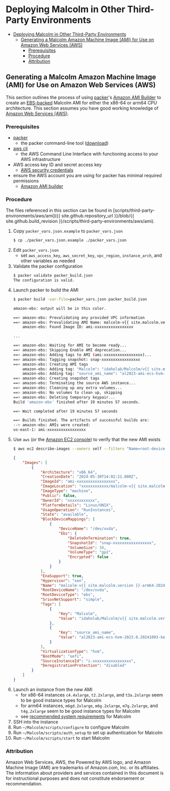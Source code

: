 # <a name="ThirdPartyEnv"></a>Deploying Malcolm in Other Third-Party Environments

* [Deploying Malcolm in Other Third-Party Environments](#ThirdPartyEnv)
    - [Generating a Malcolm Amazon Machine Image (AMI) for Use on Amazon Web Services (AWS)](#AWSAMI)
        + [Prerequisites](#AWSAMIPrerequisites)
        + [Procedure](#AWSAMIProcedure)
        + [Attribution](#AWSAttribution)

## <a name="AWSAMI"></a>Generating a Malcolm Amazon Machine Image (AMI) for Use on Amazon Web Services (AWS)

This section outlines the process of using [packer](https://www.packer.io/)'s [Amazon AMI Builder](https://developer.hashicorp.com/packer/plugins/builders/amazon) to create an [EBS-backed](https://developer.hashicorp.com/packer/plugins/builders/amazon/ebs) Malcolm AMI for either the x86-64 or arm64 CPU architecture. This section assumes you have good working knowledge of [Amazon Web Services (AWS)](https://docs.aws.amazon.com/index.html).

### <a name="AWSAMIPrerequisites"></a> Prerequisites

* [packer](https://www.packer.io/)
    - the packer command-line tool ([download](https://developer.hashicorp.com/packer/downloads))
* [aws cli](https://aws.amazon.com/cli/)
    - the AWS Command Line Interface with functioning access to your AWS infrastructure
* AWS access key ID and secret access key
    - [AWS security credentials](https://docs.aws.amazon.com/IAM/latest/UserGuide/security-creds.html)
* ensure the AWS account you are using for packer has minimal required permissions
    - [Amazon AMI builder](https://developer.hashicorp.com/packer/plugins/builders/amazon)

### <a name="AWSAMIProcedure"></a> Procedure

The files referenced in this section can be found in [scripts/third-party-environments/aws/ami]({{ site.github.repository_url }}/blob/{{ site.github.build_revision }}/scripts/third-party-environments/aws/ami).

1. Copy `packer_vars.json.example` to `packer_vars.json`
    ```bash
    $ cp ./packer_vars.json.example ./packer_vars.json
    ```
1. Edit `packer_vars.json` 
    * set `aws_access_key`, `aws_secret_key`, `vpc_region`, `instance_arch`, and other variables as needed
1. Validate the packer configuration
    ```bash
    $ packer validate packer_build.json
    The configuration is valid.
    ```
1. Launch packer to build the AMI
    ```bash
    $ packer build -var-file=packer_vars.json packer_build.json

    amazon-ebs: output will be in this color.

    ==> amazon-ebs: Prevalidating any provided VPC information
    ==> amazon-ebs: Prevalidating AMI Name: malcolm-v{{ site.malcolm.version }}-x86_64-2024-10-10T15-41-32Z
        amazon-ebs: Found Image ID: ami-xxxxxxxxxxxxxxxxx

    ...

    ==> amazon-ebs: Waiting for AMI to become ready...
    ==> amazon-ebs: Skipping Enable AMI deprecation...
    ==> amazon-ebs: Adding tags to AMI (ami-xxxxxxxxxxxxxxxxx)...
    ==> amazon-ebs: Tagging snapshot: snap-xxxxxxxxxxxxxxxxx
    ==> amazon-ebs: Creating AMI tags
        amazon-ebs: Adding tag: "Malcolm": "idaholab/Malcolm/v{{ site.malcolm.version }}"
        amazon-ebs: Adding tag: "source_ami_name": "al2023-ami-ecs-hvm-2023.0.20241003-kernel-6.1-x86_64"
    ==> amazon-ebs: Creating snapshot tags
    ==> amazon-ebs: Terminating the source AWS instance...
    ==> amazon-ebs: Cleaning up any extra volumes...
    ==> amazon-ebs: No volumes to clean up, skipping
    ==> amazon-ebs: Deleting temporary keypair...
    Build 'amazon-ebs' finished after 19 minutes 57 seconds.

    ==> Wait completed after 19 minutes 57 seconds

    ==> Builds finished. The artifacts of successful builds are:
    --> amazon-ebs: AMIs were created:
    us-east-1: ami-xxxxxxxxxxxxxxxxx
    ```
1. Use `aws` (or the [Amazon EC2 console](https://us-east-1.console.aws.amazon.com/ec2/home)) to verify that the new AMI exists
    ```bash
    $ aws ec2 describe-images --owners self --filters "Name=root-device-type,Values=ebs" --filters "Name=name,Values=malcolm-*"
    ```
    ```json
    {
        "Images": [
            {
                "Architecture": "x86_64",
                "CreationDate": "2024-05-30T14:02:21.000Z",
                "ImageId": "ami-xxxxxxxxxxxxxxxxx",
                "ImageLocation": "xxxxxxxxxxxx/malcolm-v{{ site.malcolm.version }}-arm64-2024-05-30T13-57-31Z",
                "ImageType": "machine",
                "Public": false,
                "OwnerId": "xxxxxxxxxxxx",
                "PlatformDetails": "Linux/UNIX",
                "UsageOperation": "RunInstances",
                "State": "available",
                "BlockDeviceMappings": [
                    {
                        "DeviceName": "/dev/xvda",
                        "Ebs": {
                            "DeleteOnTermination": true,
                            "SnapshotId": "snap-xxxxxxxxxxxxxxxxx",
                            "VolumeSize": 30,
                            "VolumeType": "gp2",
                            "Encrypted": false
                        }
                    }
                ],
                "EnaSupport": true,
                "Hypervisor": "xen",
                "Name": "malcolm-v{{ site.malcolm.version }}-arm64-2024-05-30T13-57-31Z",
                "RootDeviceName": "/dev/xvda",
                "RootDeviceType": "ebs",
                "SriovNetSupport": "simple",
                "Tags": [
                    {
                        "Key": "Malcolm",
                        "Value": "idaholab/Malcolm/v{{ site.malcolm.version }}"
                    },
                    {
                        "Key": "source_ami_name",
                        "Value": "al2023-ami-ecs-hvm-2023.0.20241003-kernel-6.1-x86_64"
                    }
                ],
                "VirtualizationType": "hvm",
                "BootMode": "uefi",
                "SourceInstanceId": "i-xxxxxxxxxxxxxxxxx",
                "DeregistrationProtection": "disabled"
            }
        ]
    }
    ```
1. Launch an instance from the new AMI
    * for x86-64 instances `c4.4xlarge`, `t2.2xlarge`, and `t3a.2xlarge` seem to be good instance types for Malcolm
    * for arm64 instances, `m6gd.2xlarge`, `m6g.2xlarge`, `m7g.2xlarge`, and `t4g.2xlarge` seem to be good instance types for Malcolm
    * see [recommended system requirements](system-requirements.md#SystemRequirements) for Malcolm
1. SSH into the instance
1. Run `~/Malcolm/scripts/configure` to configure Malcolm
1. Run `~/Malcolm/scripts/auth_setup` to set up authentication for Malcolm
1. Run `~/Malcolm/scripts/start` to start Malcolm

### <a name="AWSAttribution"></a> Attribution

Amazon Web Services, AWS, the Powered by AWS logo, and Amazon Machine Image (AMI) are trademarks of Amazon.com, Inc. or its affiliates. The information about providers and services contained in this document is for instructional purposes and does not constitute endorsement or recommendation. 
